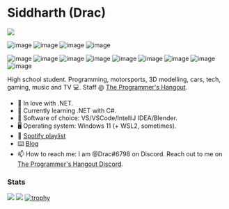 # Siddharth (Drac)

![](https://komarev.com/ghpvc/?username=DracTheDino&style=for-the-badge)

![image](https://img.shields.io/badge/Windows-0078D6?style=for-the-badge&logo=windows&logoColor=white)
![image](https://img.shields.io/badge/Visual_Studio-5C2D91?style=for-the-badge&logo=visual%20studio&logoColor=white)
![image](https://img.shields.io/badge/Visual_Studio_Code-0078D4?style=for-the-badge&logo=visual%20studio%20code&logoColor=white)
![image](https://img.shields.io/badge/IntelliJ_IDEA-000000.svg?style=for-the-badge&logo=intellij-idea&logoColor=white)

![image](https://img.shields.io/badge/JavaScript-323330?style=for-the-badge&logo=javascript&logoColor=F7DF1E)
![image](https://img.shields.io/badge/Python-FFD43B?style=for-the-badge&logo=python&logoColor=blue)
![image](https://img.shields.io/badge/Kotlin-0095D5?&style=for-the-badge&logo=kotlin&logoColor=white)
![image](https://img.shields.io/badge/C%23-239120?style=for-the-badge&logo=c-sharp&logoColor=white)
![image](https://img.shields.io/badge/React-20232A?style=for-the-badge&logo=react&logoColor=61DAFB)
![image](https://img.shields.io/badge/Tailwind_CSS-38B2AC?style=for-the-badge&logo=tailwind-css&logoColor=white)
![image](https://img.shields.io/badge/blender-%23F5792A.svg?style=for-the-badge&logo=blender&logoColor=white)
![image](https://img.shields.io/badge/Figma-F24E1E?style=for-the-badge&logo=figma&logoColor=white)
![image](https://img.shields.io/badge/Adobe%20Photoshop-31A8FF?style=for-the-badge&logo=Adobe%20Photoshop&logoColor=black)


High school student. Programming, motorsports, 3D modelling, cars, tech, gaming, music and TV :computer:. Staff @ [The Programmer's Hangout](https://discord.gg/programming).

- 🌱 In love with .NET. 
- 📘 Currently learning .NET with C#.
- 📔 Software of choice: VS/VSCode/IntelliJ IDEA/Blender.
- 🖥️ Operating system: Windows 11 (+ WSL2, sometimes).
- 🎵 [Spotify playlist](https://open.spotify.com/playlist/16c8EwGMSEp9NSRW8uZOSL?si=41c4699d34754baa)
- ⌨️ [Blog](https://bush-car-dcc.notion.site/04baa12ee4aa4119aa9293ea4f5c2d77?v=5c9e4f3401914d48bc9cbc0e37f95b07)
- 📫 How to reach me: I am @Drac#6798 on Discord. Reach out to me on [The Programmer's Hangout Discord](https://discord.gg/programming).

### Stats

![](https://github.com/DracTheDino/github-stats/blob/master/generated/overview.svg)
![](https://github.com/DracTheDino/github-stats/blob/master/generated/languages.svg)
[![trophy](https://github-profile-trophy.vercel.app/?username=DracTheDino)](https://github.com/ryo-ma/github-profile-trophy)
